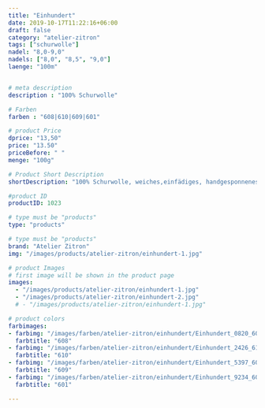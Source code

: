 ```yaml
---
title: "Einhundert"
date: 2019-10-17T11:22:16+06:00
draft: false
category: "atelier-zitron"
tags: ["schurwolle"]	
nadel: "8,0-9,0" 
nadels: ["8,0", "8,5", "9,0"] 
laenge: "100m"	


# meta description
description : "100% Schurwolle"

# Farben
farben : "608|610|609|601"

# product Price
dprice: "13,50"
price: "13.50"
priceBefore: " "
menge: "100g"

# Product Short Description
shortDescription: "100% Schurwolle, weiches,einfädiges, handgesponnenes Garn für  winterliche Accessoires"

#product ID
productID: 1023

# type must be "products"
type: "products"

# type must be "products"
brand: "Atelier Zitron"
img: "/images/products/atelier-zitron/einhundert-1.jpg"   

# product Images
# first image will be shown in the product page
images:
  - "/images/products/atelier-zitron/einhundert-1.jpg"
  - "/images/products/atelier-zitron/einhundert-2.jpg"
  # - "/images/products/atelier-zitron/einhundert-1.jpg"

# product colors
farbimages:
- farbimg: "/images/farben/atelier-zitron/einhundert/Einhundert_0820_608_1.jpg"	
  farbtitle: "608"
- farbimg: "/images/farben/atelier-zitron/einhundert/Einhundert_2426_610_1.jpg"	
  farbtitle: "610"
- farbimg: "/images/farben/atelier-zitron/einhundert/Einhundert_5397_609_1.jpg"	
  farbtitle: "609"
- farbimg: "/images/farben/atelier-zitron/einhundert/Einhundert_9234_601_1.jpg"
  farbtitle: "601"

---
```



